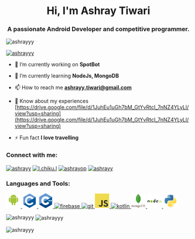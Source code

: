 <h1 align="center">Hi, I'm Ashray Tiwari</h1>
<h3 align="center">A passionate Android Developer and competitive programmer.</h3>

<p align="left"> <img src="https://komarev.com/ghpvc/?username=ashrayyy&label=Profile%20views&color=0e75b6&style=flat" alt="ashrayyy" /> </p>

<p align="left"> <a href="https://github.com/ryo-ma/github-profile-trophy"><img src="https://github-profile-trophy.vercel.app/?username=ashrayyy" alt="ashrayyy" /></a> </p>

- 🔭 I’m currently working on **SpotBot**

- 🌱 I’m currently learning **NodeJs, MongoDB**

- 📫 How to reach me **ashrayy.tiwari@gmail.com**

- 📄 Know about my experiences [https://drive.google.com/file/d/1JuhEu1uGh7bM_GtYvRtcI_7nNZ4YLyLl/view?usp=sharing](https://drive.google.com/file/d/1JuhEu1uGh7bM_GtYvRtcI_7nNZ4YLyLl/view?usp=sharing)

- ⚡ Fun fact **I love travelling**

<h3 align="left">Connect with me:</h3>
<p align="left">
<a href="https://linkedin.com/in/ashrayy" target="blank"><img align="center" src="https://raw.githubusercontent.com/rahuldkjain/github-profile-readme-generator/master/src/images/icons/Social/linked-in-alt.svg" alt="ashrayy" height="30" width="40" /></a>
<a href="https://instagram.com/l.chiku.l" target="blank"><img align="center" src="https://raw.githubusercontent.com/rahuldkjain/github-profile-readme-generator/master/src/images/icons/Social/instagram.svg" alt="l.chiku.l" height="30" width="40" /></a>
<a href="https://www.codechef.com/users/ashrayop" target="blank"><img align="center" src="https://cdn.jsdelivr.net/npm/simple-icons@3.1.0/icons/codechef.svg" alt="ashrayop" height="30" width="40" /></a>
<a href="https://codeforces.com/profile/ashrayy" target="blank"><img align="center" src="https://raw.githubusercontent.com/rahuldkjain/github-profile-readme-generator/master/src/images/icons/Social/codeforces.svg" alt="ashrayy" height="30" width="40" /></a>
</p>

<h3 align="left">Languages and Tools:</h3>
<p align="left"> <a href="https://developer.android.com" target="_blank" rel="noreferrer"> <img src="https://raw.githubusercontent.com/devicons/devicon/master/icons/android/android-original-wordmark.svg" alt="android" width="40" height="40"/> </a> <a href="https://www.cprogramming.com/" target="_blank" rel="noreferrer"> <img src="https://raw.githubusercontent.com/devicons/devicon/master/icons/c/c-original.svg" alt="c" width="40" height="40"/> </a> <a href="https://www.w3schools.com/cpp/" target="_blank" rel="noreferrer"> <img src="https://raw.githubusercontent.com/devicons/devicon/master/icons/cplusplus/cplusplus-original.svg" alt="cplusplus" width="40" height="40"/> </a> <a href="https://firebase.google.com/" target="_blank" rel="noreferrer"> <img src="https://www.vectorlogo.zone/logos/firebase/firebase-icon.svg" alt="firebase" width="40" height="40"/> </a> <a href="https://git-scm.com/" target="_blank" rel="noreferrer"> <img src="https://www.vectorlogo.zone/logos/git-scm/git-scm-icon.svg" alt="git" width="40" height="40"/> </a> <a href="https://developer.mozilla.org/en-US/docs/Web/JavaScript" target="_blank" rel="noreferrer"> <img src="https://raw.githubusercontent.com/devicons/devicon/master/icons/javascript/javascript-original.svg" alt="javascript" width="40" height="40"/> </a> <a href="https://kotlinlang.org" target="_blank" rel="noreferrer"> <img src="https://www.vectorlogo.zone/logos/kotlinlang/kotlinlang-icon.svg" alt="kotlin" width="40" height="40"/> </a> <a href="https://www.mongodb.com/" target="_blank" rel="noreferrer"> <img src="https://raw.githubusercontent.com/devicons/devicon/master/icons/mongodb/mongodb-original-wordmark.svg" alt="mongodb" width="40" height="40"/> </a> <a href="https://nodejs.org" target="_blank" rel="noreferrer"> <img src="https://raw.githubusercontent.com/devicons/devicon/master/icons/nodejs/nodejs-original-wordmark.svg" alt="nodejs" width="40" height="40"/> </a> <a href="https://www.python.org" target="_blank" rel="noreferrer"> <img src="https://raw.githubusercontent.com/devicons/devicon/master/icons/python/python-original.svg" alt="python" width="40" height="40"/> </a> </p>

<p><img align="left" src="https://github-readme-stats.vercel.app/api/top-langs?username=ashrayyy&show_icons=true&locale=en&layout=compact" alt="ashrayyy" /></p>

<p>&nbsp;<img align="center" src="https://github-readme-stats.vercel.app/api?username=ashrayyy&show_icons=true&locale=en" alt="ashrayyy" /></p>

<p><img align="center" src="https://github-readme-streak-stats.herokuapp.com/?user=ashrayyy&" alt="ashrayyy" /></p>
